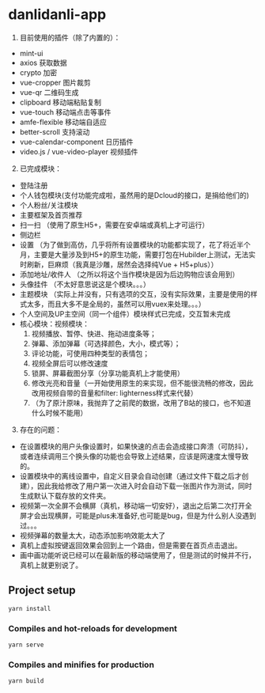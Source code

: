 # danlidanli-app

1. 目前使用的插件（除了内置的）：

- mint-ui
- axios 获取数据
- crypto 加密
- vue-cropper 图片裁剪
- vue-qr 二维码生成
- clipboard 移动端粘贴复制
- vue-touch 移动端点击等事件
- amfe-flexible 移动端自适应
- better-scroll 支持滚动
- vue-calendar-component 日历插件
- video.js / vue-video-player 视频插件

2. 已完成模块：

- 登陆注册
- 个人钱包模块(支付功能完成啦，虽然用的是Dcloud的接口，是捐给他们的)
- 个人粉丝/关注模块
- 主要框架及首页推荐
- 扫一扫 （使用了原生H5+，需要在安卓端或真机上才可运行）
- 侧边栏
- 设置 （为了做到高仿，几乎将所有设置模块的功能都实现了，花了将近半个月，主要是大量涉及到H5+的原生功能，需要打包在Hubilder上测试，无法实时刷新，巨麻烦（我真是沙雕，居然会选择纯Vue + H5+plus））
- 添加地址/收件人 （之所以将这个当作模块是因为后边购物应该会用到）
- 头像挂件 （不太好意思说这是个模块。。。）
- 主题模块 （实际上并没有，只有选项的交互，没有实际效果，主要是使用的样式太多，而且大多不是全局的，虽然可以用vuex来处理。。。）
- 个人空间及UP主空间（同一个组件）模块样式已完成，交互暂未完成
- 核心模块：视频模块：
  1. 视频播放、暂停、快进、拖动进度条等；
  2. 弹幕、添加弹幕（可选择颜色，大小，模式等）；
  3. 评论功能，可使用四种类型的表情包；
  4. 视频全屏后可以修改速度
  5. 锁屏、屏幕截图分享（分享功能真机上才能使用）
  6. 修改光亮和音量（一开始使用原生的来实现，但不能很流畅的修改，因此改用视频自带的音量和filter: lighterness样式来代替）
  7. （为了原汁原味，我抛弃了之前爬的数据，改用了B站的接口，也不知道什么时候不能用）

3. 存在的问题：

- 在设置模块的用户头像设置时，如果快速的点击会造成接口奔溃（可防抖），或者连续调用三个换头像的功能也会导致上述结果，应该是网速度太慢导致的。
- 设置模块中的离线设置中，自定义目录会自动创建（通过文件下载之后才创建），因此我给修改了用户第一次进入时会自动下载一张图片作为测试，同时生成默认下载存放的文件夹。
- 视频第一次全屏不会横屏（真机，移动端一切安好），退出之后第二次打开全屏才会出现横屏，可能是plus未准备好,也可能是bug，但是为什么别人没遇到过。。。
- 视频弹幕的数量太大，动态添加影响效能太大了
- 真机上虚拟按键返回效果会回到上一个路由，但是需要在首页点击退出。
- 画中画功能听说已经可以在最新版的移动端使用了，但是测试的时候并不行，真机上就更别说了。
## Project setup

```
yarn install
```

### Compiles and hot-reloads for development

```
yarn serve
```

### Compiles and minifies for production

```
yarn build
```
